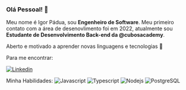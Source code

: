 ### Olá Pessoal! 	:vulcan_salute:

Meu nome é Igor Pádua, sou **Engenheiro de Software**. Meu primeiro contato com a área de desenovlimento foi em 2022, atualmente sou **Estudante de Desenvolvimento Back-end da @cubosacademy**. 

Aberto e motivado a aprender novas linguagens e tecnologias 🚀

Para me encontrar:

[![Linkedin](https://img.shields.io/badge/LinkedIn-0077B5?style=for-the-badge&logo=linkedin&logoColor=white)](https://www.linkedin.com/in/igor-padua/)


Minha Habilidades:
![Javascript](https://img.shields.io/badge/JavaScript-323330?style=for-the-badge&logo=javascript&logoColor=F7DF1E)
![Typescript](https://img.shields.io/badge/TypeScript-007ACC?style=for-the-badge&logo=typescript&logoColor=white)
![Nodejs](https://img.shields.io/badge/Node%20js-339933?style=for-the-badge&logo=nodedotjs&logoColor=white)
![PostgreSQL](https://img.shields.io/badge/PostgreSQL-316192?style=for-the-badge&logo=postgresql&logoColor=white)

